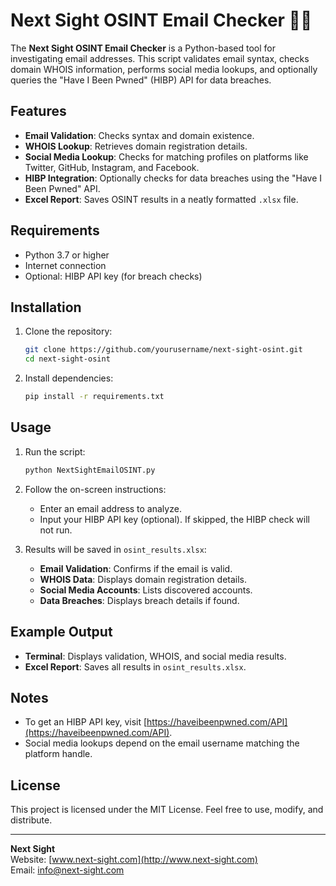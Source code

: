 
# Next Sight OSINT Email Checker 🕵️‍♂️

The **Next Sight OSINT Email Checker** is a Python-based tool for investigating email addresses. This script validates email syntax, checks domain WHOIS information, performs social media lookups, and optionally queries the "Have I Been Pwned" (HIBP) API for data breaches.

## Features
- **Email Validation**: Checks syntax and domain existence.
- **WHOIS Lookup**: Retrieves domain registration details.
- **Social Media Lookup**: Checks for matching profiles on platforms like Twitter, GitHub, Instagram, and Facebook.
- **HIBP Integration**: Optionally checks for data breaches using the "Have I Been Pwned" API.
- **Excel Report**: Saves OSINT results in a neatly formatted `.xlsx` file.

## Requirements
- Python 3.7 or higher
- Internet connection
- Optional: HIBP API key (for breach checks)

## Installation
1. Clone the repository:
   ```bash
   git clone https://github.com/yourusername/next-sight-osint.git
   cd next-sight-osint
   ```

2. Install dependencies:
   ```bash
   pip install -r requirements.txt
   ```

## Usage
1. Run the script:
   ```bash
   python NextSightEmailOSINT.py
   ```

2. Follow the on-screen instructions:
   - Enter an email address to analyze.
   - Input your HIBP API key (optional). If skipped, the HIBP check will not run.

3. Results will be saved in `osint_results.xlsx`:
   - **Email Validation**: Confirms if the email is valid.
   - **WHOIS Data**: Displays domain registration details.
   - **Social Media Accounts**: Lists discovered accounts.
   - **Data Breaches**: Displays breach details if found.

## Example Output
- **Terminal**: Displays validation, WHOIS, and social media results.
- **Excel Report**: Saves all results in `osint_results.xlsx`.

## Notes
- To get an HIBP API key, visit [https://haveibeenpwned.com/API](https://haveibeenpwned.com/API).
- Social media lookups depend on the email username matching the platform handle.

## License
This project is licensed under the MIT License. Feel free to use, modify, and distribute.

---

**Next Sight**  
Website: [www.next-sight.com](http://www.next-sight.com)  
Email: info@next-sight.com
